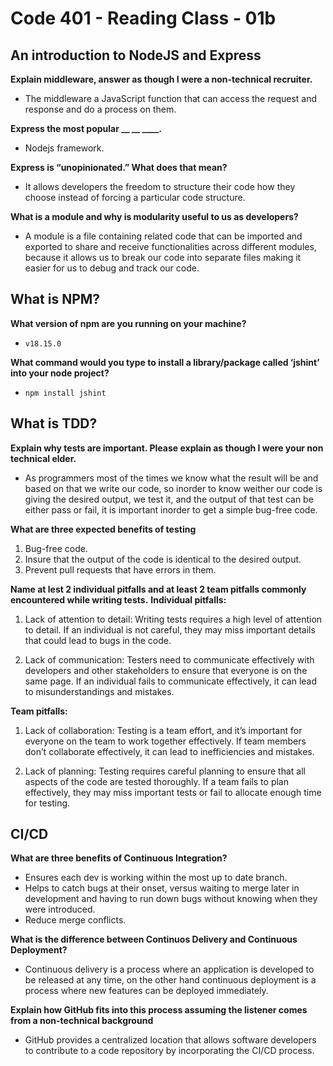 # Code 401 - Reading Class - 01b

## An introduction to NodeJS and Express

**Explain middleware, answer as though I were a non-technical recruiter.**

- The middleware a JavaScript function that can access the request and response and do a process on them.

**Express the most popular __ __ ____.**

- Nodejs framework.

**Express is “unopinionated.” What does that mean?**

- It allows developers the freedom to structure their code how they choose instead of forcing a particular code structure.

**What is a module and why is modularity useful to us as developers?**

- A module is a file containing related code that can be imported and exported to share and receive functionalities across different modules, because it allows us to break our code into separate files making it easier for us to debug and track our code.

## What is NPM?

**What version of npm are you running on your machine?**

- `v18.15.0`

**What command would you type to install a library/package called ‘jshint’ into your node project?**

- `npm install jshint`

## What is TDD?

**Explain why tests are important. Please explain as though I were your non technical elder.**

- As programmers most of the times we know what the result will be and based on that we write our code, so inorder to know weither our code is giving the desired output, we test it, and the output of that test can be either pass or fail, it is important inorder to get a simple bug-free code.

**What are three expected benefits of testing**

1. Bug-free code.
2. Insure that the output of the code is identical to the desired output.
3. Prevent pull requests that have errors in them.

**Name at lest 2 individual pitfalls and at least 2 team pitfalls commonly encountered while writing tests.**
**Individual pitfalls:**

1. Lack of attention to detail: Writing tests requires a high level of attention to detail. If an individual is not careful, they may miss important details that could lead to bugs in the code.

2. Lack of communication: Testers need to communicate effectively with developers and other stakeholders to ensure that everyone is on the same page. If an individual fails to communicate effectively, it can lead to misunderstandings and mistakes.

**Team pitfalls:**

1. Lack of collaboration: Testing is a team effort, and it’s important for everyone on the team to work together effectively. If team members don’t collaborate effectively, it can lead to inefficiencies and mistakes.

2. Lack of planning: Testing requires careful planning to ensure that all aspects of the code are tested thoroughly. If a team fails to plan effectively, they may miss important tests or fail to allocate enough time for testing.

## CI/CD

**What are three benefits of Continuous Integration?**

- Ensures each dev is working within the most up to date branch.
- Helps to catch bugs at their onset, versus waiting to merge later in development and having to run down bugs without knowing when they were introduced.
- Reduce merge conflicts.

**What is the difference between Continuos Delivery and Continuous Deployment?**

- Continuous delivery is a process where an application is developed to be released at any time, on the other hand continuous deployment is a process where new features can be deployed immediately.

**Explain how GitHub fits into this process assuming the listener comes from a non-technical background**

- GitHub provides a centralized location that allows software developers to contribute to a code repository by incorporating the CI/CD process.
